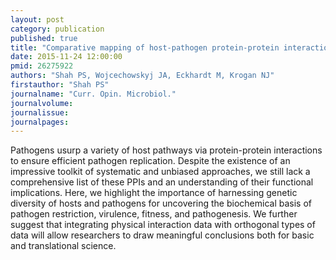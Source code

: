 ```yaml
---
layout: post
category: publication
published: true
title: "Comparative mapping of host-pathogen protein-protein interactions."
date: 2015-11-24 12:00:00
pmid: 26275922
authors: "Shah PS, Wojcechowskyj JA, Eckhardt M, Krogan NJ"
firstauthor: "Shah PS"
journalname: "Curr. Opin. Microbiol."
journalvolume: 
journalissue: 
journalpages: 
---
```


Pathogens usurp a variety of host pathways via protein-protein interactions to ensure efficient pathogen replication. Despite the existence of an impressive toolkit of systematic and unbiased approaches, we still lack a comprehensive list of these PPIs and an understanding of their functional implications. Here, we highlight the importance of harnessing genetic diversity of hosts and pathogens for uncovering the biochemical basis of pathogen restriction, virulence, fitness, and pathogenesis. We further suggest that integrating physical interaction data with orthogonal types of data will allow researchers to draw meaningful conclusions both for basic and translational science.

